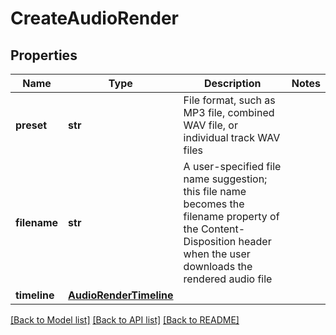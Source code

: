 # CreateAudioRender

## Properties
Name | Type | Description | Notes
------------ | ------------- | ------------- | -------------
**preset** | **str** | File format, such as MP3 file, combined WAV file, or individual track WAV files | 
**filename** | **str** | A user-specified file name suggestion; this file name becomes the filename property of the Content-Disposition header when the user downloads the rendered audio file | 
**timeline** | [**AudioRenderTimeline**](AudioRenderTimeline.md) |  | 

[[Back to Model list]](../README.md#documentation-for-models) [[Back to API list]](../README.md#documentation-for-api-endpoints) [[Back to README]](../README.md)

